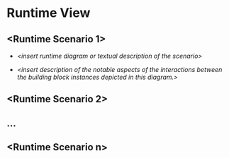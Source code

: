 # Runtime View

## \<Runtime Scenario 1\>

-   *\<insert runtime diagram or textual description of the scenario\>*

-   *\<insert description of the notable aspects of the interactions between the building block instances depicted in this diagram.\>*

## \<Runtime Scenario 2\>

## ...

## \<Runtime Scenario n\>
